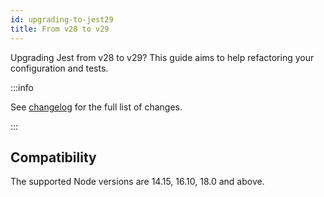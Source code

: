 ```yaml
---
id: upgrading-to-jest29
title: From v28 to v29
---
```


Upgrading Jest from v28 to v29? This guide aims to help refactoring your configuration and tests.

:::info

See [changelog](https://github.com/facebook/jest/blob/main/CHANGELOG.md#2900) for the full list of changes.

:::

## Compatibility

The supported Node versions are 14.15, 16.10, 18.0 and above.
